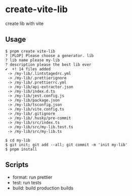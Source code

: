 # create-vite-lib

create lib with vite

## Usage

```
$ pnpm create vite-lib
? [PLOP] Please choose a generator. lib
? lib name please my-lib
? description please the best lib ever
✔  +! 14 files added
 -> /my-lib/.lintstagedrc.yml
 -> /my-lib/.prettierignore
 -> /my-lib/.prettierrc.yml
 -> /my-lib/api-extractor.json
 -> /my-lib/index.d.ts
 -> /my-lib/jest.config.js
 -> /my-lib/package.json
 -> /my-lib/tsconfig.json
 -> /my-lib/vite.config.ts
 -> /my-lib/.gitignore
 -> /my-lib/.husky/pre-commit
 -> /my-lib/src/index.ts
 -> /my-lib/src/my-lib.test.ts
 -> /my-lib/src/my-lib.ts

$ cd my-lib
$ git init; git add --all; git commit -m 'init my-lib'
$ pnpm install
```

## Scripts

- format: run prettier
- test: run tests
- build: build production builds
